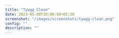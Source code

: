 ```yaml
---
title: "Tywgg Clean"
date: 2023-05-08T10:00:50+05:30
screenshot: "/images/screenshots/tywgg-clean.png"
config: ""
description: ""
---
```

